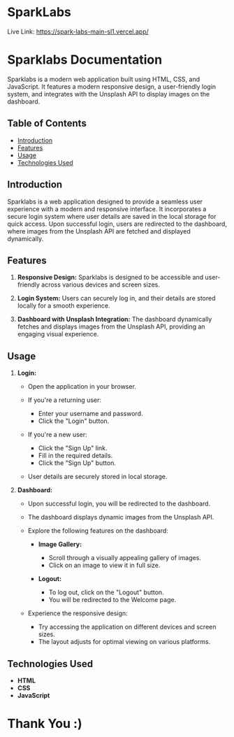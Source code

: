 # SparkLabs
Live Link: https://spark-labs-main-sl1.vercel.app/
# Sparklabs Documentation

Sparklabs is a modern web application built using HTML, CSS, and JavaScript. It features a modern responsive design, a user-friendly login system, and integrates with the Unsplash API to display images on the dashboard.

## Table of Contents

- [Introduction](#introduction)
- [Features](#features)
- [Usage](#usage)
- [Technologies Used](#technologies-used)

## Introduction

Sparklabs is a web application designed to provide a seamless user experience with a modern and responsive interface. It incorporates a secure login system where user details are saved in the local storage for quick access. Upon successful login, users are redirected to the dashboard, where images from the Unsplash API are fetched and displayed dynamically.

## Features

1. **Responsive Design:** Sparklabs is designed to be accessible and user-friendly across various devices and screen sizes.

2. **Login System:** Users can securely log in, and their details are stored locally for a smooth experience.

3. **Dashboard with Unsplash Integration:** The dashboard dynamically fetches and displays images from the Unsplash API, providing an engaging visual experience.

## Usage
1. **Login:**

   - Open the application in your browser.
   
   - If you're a returning user:
     - Enter your username and password.
     - Click the "Login" button.
   
   - If you're a new user:
     - Click the "Sign Up" link.
     - Fill in the required details.
     - Click the "Sign Up" button.

   - User details are securely stored in local storage.

2. **Dashboard:**

   - Upon successful login, you will be redirected to the dashboard.
   
   - The dashboard displays dynamic images from the Unsplash API.

   - Explore the following features on the dashboard:
   
     - **Image Gallery:**
       - Scroll through a visually appealing gallery of images.
       - Click on an image to view it in full size.

     - **Logout:**
       - To log out, click on the "Logout" button.
       - You will be redirected to the Welcome page.

   - Experience the responsive design:
     - Try accessing the application on different devices and screen sizes.
     - The layout adjusts for optimal viewing on various platforms.

## Technologies Used

- **HTML**
- **CSS**
- **JavaScript**

# Thank You :)

